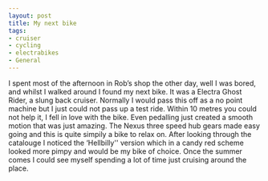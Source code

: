 ```yaml
---
layout: post
title: My next bike
tags:
- cruiser
- cycling
- electrabikes
- General
---
```


I spent most of the afternoon in Rob’s shop the other day, well I was bored, and whilst I walked around I found my next bike. It was a Electra Ghost Rider, a slung back cruiser.
Normally I would pass this off as a no point machine but I just could not pass up a test ride. Within 10 metres you could not help it, I fell in love with the bike. Even pedalling just created a smooth motion that was just amazing. The Nexus three speed hub gears made easy going and this is quite simpily a bike to relax on. After looking through the catalouge I noticed the ‘Hellbilly'' version which in a candy red scheme looked more pimpy and would be my bike of choice.
Once the summer comes I could see myself spending a lot of time just cruising around the place.
